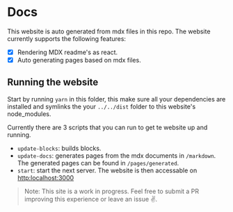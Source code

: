 # Docs

This website is auto generated from mdx files in this repo. The website currently supports the following features:

- [x] Rendering MDX readme's as react.
- [x] Auto generating pages based on mdx files.

## Running the website

Start by running `yarn` in this folder, this make sure all your dependencies are installed and symlinks the your `../../dist` folder to this website's node_modules.

Currently there are 3 scripts that you can run to get te website up and running. 

- `update-blocks`: builds blocks.
- `update-docs`: generates pages from the mdx documents in `/markdown`. The generated pages can be found in `/pages/generated`.
- `start`: start the next server. The website is then accessable on [http:localhost:3000](http:localhost:3000)

> Note: This site is a work in progress. Feel free to submit a PR improving this experience or leave an issue ✌️.
